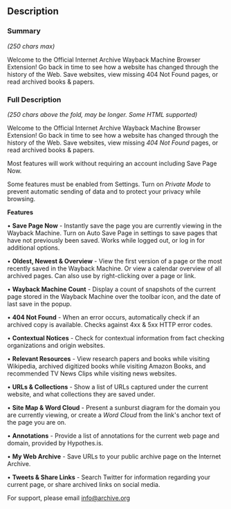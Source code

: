 ## Description

### Summary

*(250 chars max)*

Welcome to the Official Internet Archive Wayback Machine Browser Extension! Go back in time to see how a website has changed through the history of the Web. Save websites, view missing 404 Not Found pages, or read archived books & papers.


### Full Description

*(250 chars above the fold, may be longer. Some HTML supported)*

Welcome to the Official Internet Archive Wayback Machine Browser Extension! Go back in time to see how a website has changed through the history of the Web. Save websites, view missing *404 Not Found* pages, or read archived books & papers.

Most features will work without requiring an account including Save Page Now.

Some features must be enabled from Settings. Turn on *Private Mode* to prevent automatic sending of data and to protect your privacy while browsing.


**Features**

• **Save Page Now** - Instantly save the page you are currently viewing in the Wayback Machine. Turn on Auto Save Page in settings to save pages that have not previously been saved. Works while logged out, or log in for additional options.

• **Oldest, Newest & Overview** - View the first version of a page or the most recently saved in the Wayback Machine. Or view a calendar overview of all archived pages. Can also use by right-clicking over a page or link.

• **Wayback Machine Count** - Display a count of snapshots of the current page stored in the Wayback Machine over the toolbar icon, and the date of last save in the popup.

• **404 Not Found** - When an error occurs, automatically check if an archived copy is available. Checks against 4xx & 5xx HTTP error codes.

• **Contextual Notices** - Check for contextual information from fact checking organizations and origin websites.

• **Relevant Resources** - View research papers and books while visiting Wikipedia, archived digitized books while visiting Amazon Books, and recommended TV News Clips while visiting news websites.

• **URLs & Collections** - Show a list of URLs captured under the current website, and what collections they are saved under.

• **Site Map & Word Cloud** - Present a sunburst diagram for the domain you are currently viewing, or create a *Word Cloud* from the link's anchor text of the page you are on.

• **Annotations** - Provide a list of annotations for the current web page and domain, provided by Hypothes.is.

• **My Web Archive** - Save URLs to your public archive page on the Internet Archive.

• **Tweets & Share Links** - Search Twitter for information regarding your current page, or share archived links on social media.


For support, please email info@archive.org

